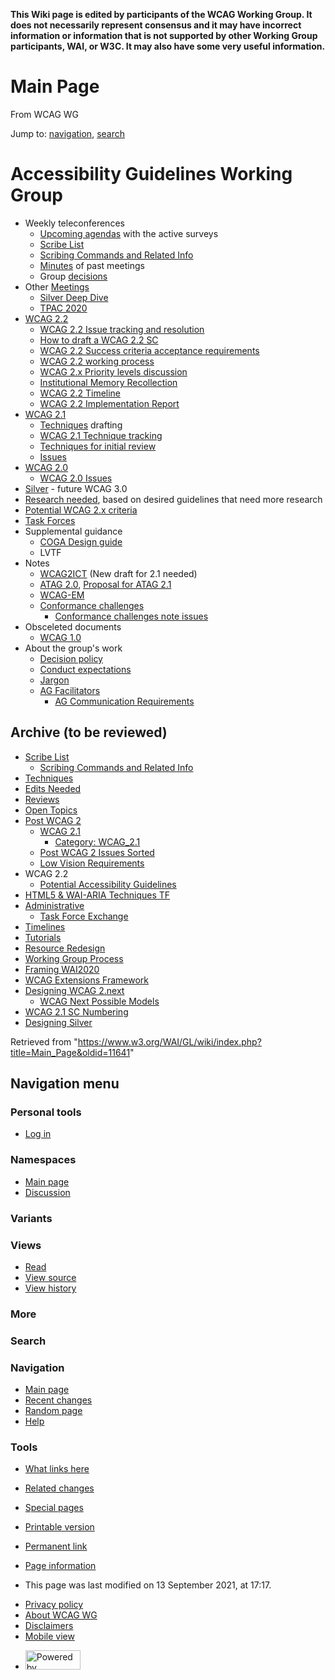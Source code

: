 <span id="top"></span>

**This Wiki page is edited by participants of the WCAG Working Group. It does not necessarily represent consensus and it may have incorrect information or information that is not supported by other Working Group participants, WAI, or W3C. It may also have some very useful information.**

Main Page
=========

From WCAG WG

Jump to: [navigation](#mw-head), [search](#p-search)

<span id="Accessibility_Guidelines_Working_Group" class="mw-headline">Accessibility Guidelines Working Group</span>
===================================================================================================================

-   Weekly teleconferences
    -   [Upcoming agendas](/WAI/GL/wiki/Upcoming_agendas "Upcoming agendas") with the active surveys
    -   [Scribe List](/WAI/GL/wiki/Scribe_List "Scribe List")
    -   [Scribing Commands and Related Info](/WAI/GL/wiki/Scribing_Commands_and_Related_Info "Scribing Commands and Related Info")
    -   <a href="https://www.w3.org/WAI/GL/minutes-history" class="external text">Minutes</a> of past meetings
    -   Group [decisions](/WAI/GL/wiki/Decisions "Decisions")
-   Other [Meetings](/WAI/GL/wiki/Meetings "Meetings")
    -   [Silver Deep Dive](/WAI/GL/wiki/Meetings/Silver_Deep_Dive_2020-08 "Meetings/Silver Deep Dive 2020-08")
    -   [TPAC 2020](/WAI/GL/wiki/Meetings/TPAC_2020 "Meetings/TPAC 2020")
-   <a href="https://www.w3.org/TR/WCAG22/" class="external text">WCAG 2.2</a>
    -   [WCAG 2.2 Issue tracking and resolution](/WAI/GL/wiki/WCAG_2.2_Issue_tracking_and_resolution "WCAG 2.2 Issue tracking and resolution")
    -   <a href="https://lists.w3.org/Archives/Public/w3c-wai-gl/2019AprJun/0031.html" class="external text">How to draft a WCAG 2.2 SC</a>
    -   <a href="/WAI/GL/wiki/WCAG_2.2_Success_criteria_acceptance_requirements" class="mw-redirect" title="WCAG 2.2 Success criteria acceptance requirements">WCAG 2.2 Success criteria acceptance requirements</a>
    -   [WCAG 2.2 working process](/WAI/GL/wiki/WCAG_2.2_working_process "WCAG 2.2 working process")
    -   [WCAG 2.x Priority levels discussion](/WAI/GL/wiki/WCAG_2.x_Priority_levels_discussion "WCAG 2.x Priority levels discussion")
    -   [Institutional Memory Recollection](/WAI/GL/wiki/WCAG20/Institutional_Memory "WCAG20/Institutional Memory")
    -   [WCAG 2.2 Timeline](/WAI/GL/wiki/WCAG_2.2_Timeline "WCAG 2.2 Timeline")
    -   [WCAG 2.2 Implementation Report](/WAI/GL/wiki/WCAG_2.2_Implementation_Report "WCAG 2.2 Implementation Report")
-   <a href="https://www.w3.org/TR/WCAG21/" class="external text">WCAG 2.1</a>
    -   [Techniques](/WAI/GL/wiki/Techniques "Techniques") drafting
    -   <a href="https://docs.google.com/spreadsheets/d/15idlBl1qQTNr2SIi4Drzk1Q1vnWAi5L26GCCv6mjD2g/edit#gid=0" class="external text">WCAG 2.1 Technique tracking</a>
    -   <a href="https://github.com/w3c/wcag/pulls?q=is%3Apr+is%3Aopen+label%3A%22Ready+for+initial+review%22" class="external text">Techniques for initial review</a>
    -   <a href="https://github.com/w3c/wcag/issues?q=is%3Aissue+is%3Aopen+label%3A%22WCAG+2.1%22" class="external text">Issues</a>
-   <a href="https://www.w3.org/TR/WCAG20/" class="external text">WCAG 2.0</a>
    -   <a href="https://github.com/w3c/wcag/issues?q=is%3Aissue+is%3Aopen+label%3A%22WCAG+2.0%22" class="external text">WCAG 2.0 Issues</a>
-   <a href="https://www.w3.org/WAI/GL/task-forces/silver/wiki/Main_Page" class="external text">Silver</a> - future WCAG 3.0
-   [Research needed](/WAI/GL/wiki/Research_needed "Research needed"), based on desired guidelines that need more research
-   [Potential WCAG 2.x criteria](/WAI/GL/wiki/Potential_WCAG_2.x_criteria "Potential WCAG 2.x criteria")
-   <a href="https://www.w3.org/WAI/GL/#taskforces" class="external text">Task Forces</a>
-   Supplemental guidance
    -   <a href="https://w3c.github.io/coga/design/" class="external text">COGA Design guide</a>
    -   LVTF
-   Notes
    -   <a href="https://www.w3.org/TR/wcag2ict/" class="external text">WCAG2ICT</a> (New draft for 2.1 needed)
    -   <a href="https://www.w3.org/TR/ATAG20/" class="external text">ATAG 2.0</a>, [Proposal for ATAG 2.1](/WAI/GL/wiki/Proposal_for_ATAG_2.1 "Proposal for ATAG 2.1")
    -   <a href="https://www.w3.org/TR/WCAG-EM/" class="external text">WCAG-EM</a>
    -   <a href="https://w3c.github.io/wcag/conformance-challenges/" class="external text">Conformance challenges</a>
        -   <a href="https://github.com/w3c/wcag/issues?q=is%3Aissue+is%3Aopen+label%3A%22Challenges+with+Conformance%22" class="external text">Conformance challenges note issues</a>
-   Obsceleted documents
    -   <a href="https://www.w3.org/TR/WAI-WEBCONTENT/" class="external text">WCAG 1.0</a>
-   About the group's work
    -   <a href="https://www.w3.org/WAI/GL/decision-policy" class="external text">Decision policy</a>
    -   [Conduct expectations](/WAI/GL/wiki/Conduct_expectations "Conduct expectations")
    -   [Jargon](/WAI/GL/wiki/Jargon "Jargon")
    -   [AG Facilitators](/WAI/GL/wiki/AG_Facilitators "AG Facilitators")
        -   <a href="https://www.w3.org/wiki/AG_Communication_Requirements" class="external text">AG Communication Requirements</a>

<span id="Archive_.28to_be_reviewed.29" class="mw-headline">Archive (to be reviewed)</span>
-------------------------------------------------------------------------------------------

-   [Scribe List](/WAI/GL/wiki/Scribe_List "Scribe List")
    -   [Scribing Commands and Related Info](/WAI/GL/wiki/Scribing_Commands_and_Related_Info "Scribing Commands and Related Info")
-   [Techniques](/WAI/GL/wiki/Techniques "Techniques")
-   [Edits Needed](/WAI/GL/wiki/Edits_Needed "Edits Needed")
-   [Reviews](/WAI/GL/wiki/Reviews "Reviews")
-   [Open Topics](/WAI/GL/wiki/Open_Topics "Open Topics")
-   [Post WCAG 2](/WAI/GL/wiki/Post_WCAG_2 "Post WCAG 2")
    -   [WCAG 2.1](/WAI/GL/wiki/WCAG_2.1 "WCAG 2.1")
        -   <a href="https://www.w3.org/WAI/GL/wiki/Category:WCAG_2.1" class="external text">Category: WCAG_2.1</a>
    -   [Post WCAG 2 Issues Sorted](/WAI/GL/wiki/Post_WCAG_2_Issues_Sorted "Post WCAG 2 Issues Sorted")
    -   [Low Vision Requirements](/WAI/GL/wiki/Post_WCAG_2/Low_Vision "Post WCAG 2/Low Vision")
-   WCAG 2.2
    -   [Potential Accessibility Guidelines](/WAI/GL/wiki/Potential_Accessibility_Guidelines "Potential Accessibility Guidelines")
-   [HTML5 & WAI-ARIA Techniques TF](/WAI/GL/wiki/HTML5_%26_WAI-ARIA_Techniques_TF "HTML5 & WAI-ARIA Techniques TF")
-   [Administrative](/WAI/GL/wiki/Administrative "Administrative")
    -   [Task Force Exchange](/WAI/GL/wiki/Task_Force_Exchange "Task Force Exchange")
-   [Timelines](/WAI/GL/wiki/Timelines "Timelines")
-   [Tutorials](/WAI/GL/wiki/Tutorials "Tutorials")
-   [Resource Redesign](/WAI/GL/wiki/Resource_Redesign "Resource Redesign")
-   [Working Group Process](/WAI/GL/wiki/Working_Group_Process "Working Group Process")
-   [Framing WAI2020](/WAI/GL/wiki/Framing_WAI2020 "Framing WAI2020")
-   [WCAG Extensions Framework](/WAI/GL/wiki/WCAG_Extensions_Framework "WCAG Extensions Framework")
-   [Designing WCAG 2.next](/WAI/GL/wiki/Main_Page/DesigningWCAG2.next "Main Page/DesigningWCAG2.next")
    -   [WCAG Next Possible Models](/WAI/GL/wiki/WCAG_Next_Possible_Models "WCAG Next Possible Models")
-   [WCAG 2.1 SC Numbering](/WAI/GL/wiki/WCAG_2.1_SC_Numbering "WCAG 2.1 SC Numbering")
-   [Designing Silver](/WAI/GL/wiki/Designing_Silver "Designing Silver")

Retrieved from "<https://www.w3.org/WAI/GL/wiki/index.php?title=Main_Page&oldid=11641>"

Navigation menu
---------------

### Personal tools

-   <span id="pt-login">[Log in](/WAI/GL/wiki/index.php?title=Special:UserLogin&returnto=Main+Page "You are encouraged to log in; however, it is not mandatory [o]")</span>

### Namespaces

-   <span id="ca-nstab-main">[Main page](/WAI/GL/wiki/Main_Page "View the content page [c]")</span>
-   <span id="ca-talk">[Discussion](/WAI/GL/wiki/index.php?title=Talk:Main_Page&action=edit&redlink=1 "Discussion about the content page [t]")</span>

### Variants[](#)

### Views

-   <span id="ca-view">[Read](/WAI/GL/wiki/Main_Page)</span>
-   <span id="ca-viewsource">[View source](/WAI/GL/wiki/index.php?title=Main_Page&action=edit "This page is protected.
    You can view its source [e]")</span>
-   <span id="ca-history">[View history](/WAI/GL/wiki/index.php?title=Main_Page&action=history "Past revisions of this page [h]")</span>

### More[](#)

### Search

<a href="/WAI/GL/wiki/Main_Page" class="mw-wiki-logo" title="Visit the main page"></a>

### Navigation

-   <span id="n-mainpage-description">[Main page](/WAI/GL/wiki/Main_Page "Visit the main page [z]")</span>
-   <span id="n-recentchanges">[Recent changes](/WAI/GL/wiki/Special:RecentChanges "A list of recent changes in the wiki [r]")</span>
-   <span id="n-randompage">[Random page](/WAI/GL/wiki/Special:Random "Load a random page [x]")</span>
-   <span id="n-help">[Help](https://www.mediawiki.org/wiki/Special:MyLanguage/Help:Contents "The place to find out")</span>

### Tools

-   <span id="t-whatlinkshere">[What links here](/WAI/GL/wiki/Special:WhatLinksHere/Main_Page "A list of all wiki pages that link here [j]")</span>
-   <span id="t-recentchangeslinked">[Related changes](/WAI/GL/wiki/Special:RecentChangesLinked/Main_Page "Recent changes in pages linked from this page [k]")</span>
-   <span id="t-specialpages">[Special pages](/WAI/GL/wiki/Special:SpecialPages "A list of all special pages [q]")</span>
-   <span id="t-print">[Printable version](/WAI/GL/wiki/index.php?title=Main_Page&printable=yes "Printable version of this page [p]")</span>
-   <span id="t-permalink">[Permanent link](/WAI/GL/wiki/index.php?title=Main_Page&oldid=11641 "Permanent link to this revision of the page")</span>
-   <span id="t-info">[Page information](/WAI/GL/wiki/index.php?title=Main_Page&action=info "More information about this page")</span>

-   <span id="footer-info-lastmod">This page was last modified on 13 September 2021, at 17:17.</span>

<!-- -->

-   <span id="footer-places-privacy">[Privacy policy](/WAI/GL/wiki/WCAG_WG:Privacy_policy "WCAG WG:Privacy policy")</span>
-   <span id="footer-places-about">[About WCAG WG](/WAI/GL/wiki/WCAG_WG:About "WCAG WG:About")</span>
-   <span id="footer-places-disclaimer">[Disclaimers](/WAI/GL/wiki/WCAG_WG:General_disclaimer "WCAG WG:General disclaimer")</span>
-   <span id="footer-places-mobileview"><a href="https://www.w3.org/WAI/GL/wiki/index.php?title=Main_Page&amp;mobileaction=toggle_view_mobile" class="noprint stopMobileRedirectToggle">Mobile view</a></span>

<!-- -->

-   <span id="footer-poweredbyico">[<img src="/WAI/GL/wiki/resources/assets/poweredby_mediawiki_88x31.png" alt="Powered by MediaWiki" srcset="/WAI/GL/wiki/resources/assets/poweredby_mediawiki_132x47.png 1.5x, /WAI/GL/wiki/resources/assets/poweredby_mediawiki_176x62.png 2x" width="88" height="31" />](//www.mediawiki.org/)</span>
